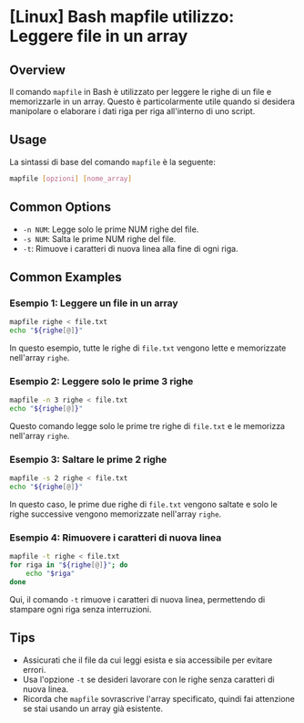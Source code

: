 # [Linux] Bash mapfile utilizzo: Leggere file in un array

## Overview
Il comando `mapfile` in Bash è utilizzato per leggere le righe di un file e memorizzarle in un array. Questo è particolarmente utile quando si desidera manipolare o elaborare i dati riga per riga all'interno di uno script.

## Usage
La sintassi di base del comando `mapfile` è la seguente:

```bash
mapfile [opzioni] [nome_array]
```

## Common Options
- `-n NUM`: Legge solo le prime NUM righe del file.
- `-s NUM`: Salta le prime NUM righe del file.
- `-t`: Rimuove i caratteri di nuova linea alla fine di ogni riga.

## Common Examples

### Esempio 1: Leggere un file in un array
```bash
mapfile righe < file.txt
echo "${righe[@]}"
```
In questo esempio, tutte le righe di `file.txt` vengono lette e memorizzate nell'array `righe`.

### Esempio 2: Leggere solo le prime 3 righe
```bash
mapfile -n 3 righe < file.txt
echo "${righe[@]}"
```
Questo comando legge solo le prime tre righe di `file.txt` e le memorizza nell'array `righe`.

### Esempio 3: Saltare le prime 2 righe
```bash
mapfile -s 2 righe < file.txt
echo "${righe[@]}"
```
In questo caso, le prime due righe di `file.txt` vengono saltate e solo le righe successive vengono memorizzate nell'array `righe`.

### Esempio 4: Rimuovere i caratteri di nuova linea
```bash
mapfile -t righe < file.txt
for riga in "${righe[@]}"; do
    echo "$riga"
done
```
Qui, il comando `-t` rimuove i caratteri di nuova linea, permettendo di stampare ogni riga senza interruzioni.

## Tips
- Assicurati che il file da cui leggi esista e sia accessibile per evitare errori.
- Usa l'opzione `-t` se desideri lavorare con le righe senza caratteri di nuova linea.
- Ricorda che `mapfile` sovrascrive l'array specificato, quindi fai attenzione se stai usando un array già esistente.